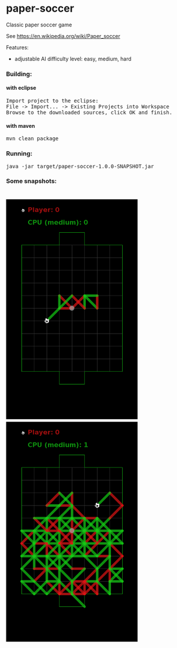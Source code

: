 # paper-soccer
Classic paper soccer game

See https://en.wikipedia.org/wiki/Paper_soccer

Features:
 - adjustable AI difficulty level: easy, medium, hard
  
### Building:
#### with eclipse
<pre>
Import project to the eclipse:
File -> Import... -> Existing Projects into Workspace
Browse to the downloaded sources, click OK and finish.
</pre>

#### with maven
<pre>
mvn clean package
</pre>

### Running:
<pre>
java -jar target/paper-soccer-1.0.0-SNAPSHOT.jar
</pre>

### Some snapshots:
![](snapshots/paper_soccer_001.png?raw=true)
![](snapshots/paper_soccer_002.png?raw=true)
=

